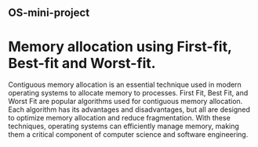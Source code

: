 ## OS-mini-project
# Memory allocation using First-fit, Best-fit and Worst-fit.
Contiguous memory allocation is an essential technique used in modern operating systems to allocate memory to processes. First Fit, Best Fit, and Worst Fit are popular algorithms used for contiguous memory allocation. Each algorithm has its advantages and disadvantages, but all are designed to optimize memory allocation and reduce fragmentation. With these techniques, operating systems can efficiently manage memory, making them a critical component of computer science and software engineering.
